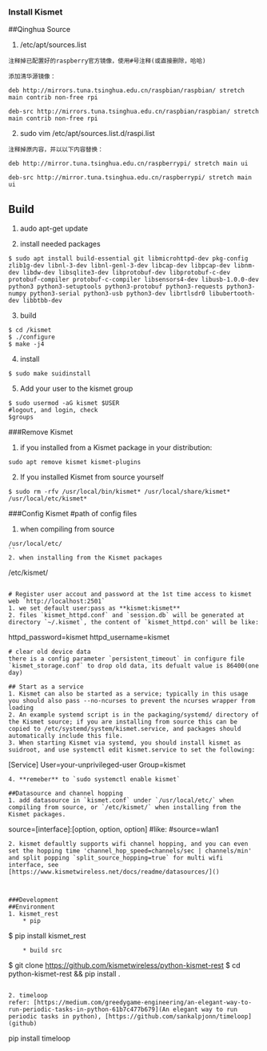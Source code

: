 ### Install Kismet
##Qinghua Source
1. /etc/apt/sources.list
```
注释掉已配置好的raspberry官方镜像，使用#号注释(或直接删除，哈哈)

添加清华源镜像：

deb http://mirrors.tuna.tsinghua.edu.cn/raspbian/raspbian/ stretch main contrib non-free rpi

deb-src http://mirrors.tuna.tsinghua.edu.cn/raspbian/raspbian/ stretch main contrib non-free rpi
```
2. sudo vim /etc/apt/sources.list.d/raspi.list
```
注释掉原内容，并以以下内容替换：

deb http://mirror.tuna.tsinghua.edu.cn/raspberrypi/ stretch main ui

deb-src http://mirror.tuna.tsinghua.edu.cn/raspberrypi/ stretch main ui
```

## Build
1. audo apt-get update

2. install needed packages
```
$ sudo apt install build-essential git libmicrohttpd-dev pkg-config zlib1g-dev libnl-3-dev libnl-genl-3-dev libcap-dev libpcap-dev libnm-dev libdw-dev libsqlite3-dev libprotobuf-dev libprotobuf-c-dev protobuf-compiler protobuf-c-compiler libsensors4-dev libusb-1.0.0-dev python3 python3-setuptools python3-protobuf python3-requests python3-numpy python3-serial python3-usb python3-dev librtlsdr0 libubertooth-dev libbtbb-dev 
```

3. build
```
$ cd /kismet
$ ./configure
$ make -j4
```

4. install
```
$ sudo make suidinstall
```

5. Add your user to the kismet group
```
$ sudo usermod -aG kismet $USER
#logout, and login, check
$groups
```
###Remove Kismet
1. if you installed from a Kismet package in your distribution:
```
sudo apt remove kismet kismet-plugins
```
2. If you installed Kismet from source yourself
```
$ sudo rm -rfv /usr/local/bin/kismet* /usr/local/share/kismet* /usr/local/etc/kismet*
```

###Config Kismet
#path of config files
1. when compiling from source
```
/usr/local/etc/
``
2. when installing from the Kismet packages
```
/etc/kismet/
```

# Register user accout and password at the 1st time access to kismet web `http://localhost:2501`
1. we set default user:pass as **kismet:kismet**
2. files `kismet_httpd.conf` and `session.db` will be generated at directory `~/.kismet`, the content of `kismet_httpd.con' will be like:
```
httpd_password=kismet
httpd_username=kismet
```
# clear old device data
there is a config parameter `persistent_timeout` in configure file `kismet_storage.conf` to drop old data, its defualt value is 86400(one day) 

## Start as a service
1. Kismet can also be started as a service; typically in this usage you should also pass --no-ncurses to prevent the ncurses wrapper from loading
2. An example systemd script is in the packaging/systemd/ directory of the Kismet source; if you are installing from source this can be copied to /etc/systemd/system/kismet.service, and packages should automatically include this file.
3. When starting Kismet via systemd, you should install kismet as suidroot, and use systemctl edit kismet.service to set the following:
```
[Service]
User=your-unprivileged-user
Group=kismet
```
4. **remeber** to `sudo systemctl enable kismet`

##Datasource and channel hopping
1. add datasource in `kismet.conf` under `/usr/local/etc/` when compiling from source, or `/etc/kismet/` when installing from the Kismet packages.
```
source=[interface]:[option, option, option]
#like:
#source=wlan1
```
2. kismet defaultly supports wifi channel hopping, and you can even set the hopping time 'channel_hop_speed=channels/sec | channels/min' and split popping `split_source_hopping=true` for multi wifi interface, see [https://www.kismetwireless.net/docs/readme/datasources/]()



###Development
##Environment
1. kismet_rest 
    * pip
```
$ pip install kismet_rest
```
    * build src
```
$ git clone https://github.com/kismetwireless/python-kismet-rest
$ cd python-kismet-rest && pip install .
```

2. timeloop
refer: [https://medium.com/greedygame-engineering/an-elegant-way-to-run-periodic-tasks-in-python-61b7c477b679](An elegant way to run periodic tasks in python), [https://github.com/sankalpjonn/timeloop](github)
```
pip install timeloop
```
